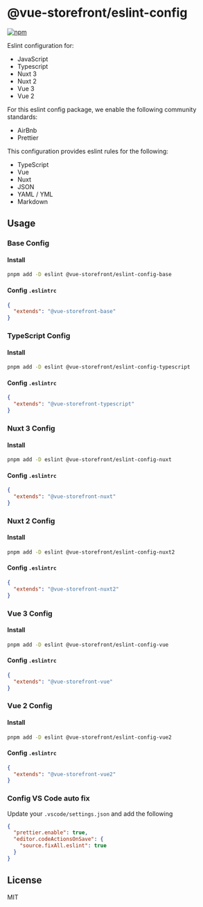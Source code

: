 # @vue-storefront/eslint-config

[![npm](https://img.shields.io/npm/v/@vue-storefront/eslint-config?color=a1b858&label=)](https://npmjs.com/package/@vue-storefront/eslint-config)

Eslint configuration for:
- JavaScript
- Typescript
- Nuxt 3
- Nuxt 2
- Vue 3
- Vue 2


For this eslint config package, we enable the following community standards:
- AirBnb
- Prettier

This configuration provides eslint rules for the following:
- TypeScript
- Vue
- Nuxt
- JSON
- YAML / YML
- Markdown

## Usage

### Base Config
#### Install
```bash
pnpm add -D eslint @vue-storefront/eslint-config-base
```

#### Config `.eslintrc`
```json
{
  "extends": "@vue-storefront-base"
}
```

### TypeScript Config
#### Install
```bash
pnpm add -D eslint @vue-storefront/eslint-config-typescript
```

#### Config `.eslintrc`
```json
{
  "extends": "@vue-storefront-typescript"
}
```

### Nuxt 3 Config
#### Install
```bash
pnpm add -D eslint @vue-storefront/eslint-config-nuxt
```

#### Config `.eslintrc`
```json
{
  "extends": "@vue-storefront-nuxt"
}
```

### Nuxt 2 Config
#### Install
```bash
pnpm add -D eslint @vue-storefront/eslint-config-nuxt2
```

#### Config `.eslintrc`
```json
{
  "extends": "@vue-storefront-nuxt2"
}
```

### Vue 3 Config
#### Install
```bash
pnpm add -D eslint @vue-storefront/eslint-config-vue
```

#### Config `.eslintrc`
```json
{
  "extends": "@vue-storefront-vue"
}
```

### Vue 2 Config
#### Install

```bash
pnpm add -D eslint @vue-storefront/eslint-config-vue2
```

#### Config `.eslintrc`
```json
{
  "extends": "@vue-storefront-vue2"
}
```

### Config VS Code auto fix

Update your `.vscode/settings.json` and add the following

```json
{
  "prettier.enable": true,
  "editor.codeActionsOnSave": {
    "source.fixAll.eslint": true
  }
}
```

## License

MIT
